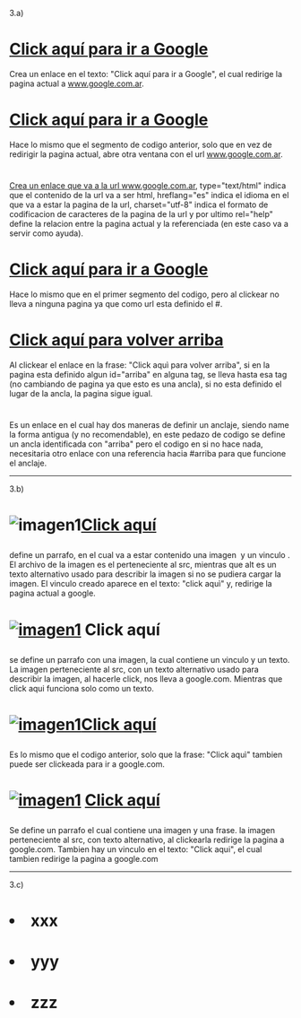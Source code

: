 3.a)

# <a href="http://www.google.com.ar">Click aquí para ir a Google</a>

Crea un enlace en el texto: "Click aquí para ir a Google", el cual redirige la pagina actual a www.google.com.ar.

# <a href="http://www.google.com.ar" target="_blank">Click aquí para ir a Google</a>

Hace lo mismo que el segmento de codigo anterior, solo que en vez de redirigir la pagina actual, abre otra ventana con el url www.google.com.ar.

# <a href="http://www. google.com.ar" type="text/html" hreflang="es" charset="utf-8" rel="help">

Crea un enlace que va a la url www.google.com.ar, type="text/html" indica que el contenido de la url va a ser html,
hreflang="es" indica el idioma en el que va a estar la pagina de la url, charset="utf-8" indica el formato de codificacion de caracteres de la pagina de la url y por ultimo rel="help" define la relacion entre la pagina actual y la referenciada (en este caso va a servir como ayuda).

# <a href="#">Click aquí para ir a Google</a>

Hace lo mismo que en el primer segmento del codigo, pero al clickear no lleva a ninguna pagina ya que como url esta definido el #.

# <a href="#arriba">Click aquí para volver arriba</a>

Al clickear el enlace en la frase: "Click aquì para volver arriba", si en la pagina esta definido algun id="arriba" en alguna tag, se lleva hasta esa tag (no cambiando de pagina ya que esto es una ancla), si no esta definido el lugar de la ancla, la pagina sigue igual.

# <a name="arriba" id="arriba"></a>

Es un enlace en el cual hay dos maneras de definir un anclaje, siendo name la forma antigua (y no recomendable), en este pedazo de codigo se define un ancla identificada con "arriba" pero el codigo en si no hace nada, necesitaria otro enlace con una referencia hacia #arriba para que funcione el anclaje.

______________________________________________________________________________________________________________________

3.b)

# <p><img src="im1.jpg" alt="imagen1" /><a href="http://www.google.com.ar">Click aquí</a></p>

<p> define un parrafo, en el cual va a estar contenido una imagen <img> y un vinculo <a>.
El archivo de la imagen es el perteneciente al src, mientras que alt es un texto alternativo usado para describir la imagen si no se pudiera cargar la imagen.
El vinculo creado aparece en el texto: "click aquì" y, redirige la pagina actual a google.

# <p><a href="http://www.google.com.ar"><img src="im1.jpg" alt="imagen1" /></a> Click aquí</p>

se define un parrafo con una imagen, la cual contiene un vinculo y un texto.
La imagen perteneciente al src, con un texto alternativo usado para describir la imagen, al hacerle click, nos lleva a google.com.
Mientras que click aqui funciona solo como un texto.

# <p><a href="http://www.google.com.ar"><img src="im1.jpg" alt="imagen1" />Click aquí</a></p>

Es lo mismo que el codigo anterior, solo que la frase: "Click aquì" tambien puede ser clickeada para ir a google.com.

# <p><a href="http://www.google.com.ar"><img src="im1.jpg" alt="imagen1" /></a> <a href="http://www.google.com.ar">Click aquí</a></p>

Se define un parrafo el cual contiene una imagen y una frase.
la imagen perteneciente al src, con texto alternativo, al clickearla redirige la pagina a google.com.
Tambien hay un vinculo en el texto: "Click aqui", el cual tambien redirige la pagina a google.com

______________________________________________________________________________________________________________________

3.c)

# <ul>
# <li>xxx</li>
# <li>yyy</li>
# <li>zzz</li>
# </ul>


